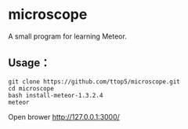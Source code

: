 # microscope

A small program for learning Meteor.

## Usage：

```
git clone https://github.com/ttop5/microscope.git
cd microscope
bash install-meteor-1.3.2.4
meteor
```

Open brower http://127.0.0.1:3000/
